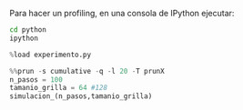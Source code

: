 
Para hacer un profiling, en una consola de IPython ejecutar:

```sh
cd python
ipython
```

```python
%load experimento.py
```

```python
%%prun -s cumulative -q -l 20 -T prunX
n_pasos = 100
tamanio_grilla = 64 #128
simulacion_(n_pasos,tamanio_grilla)
```
